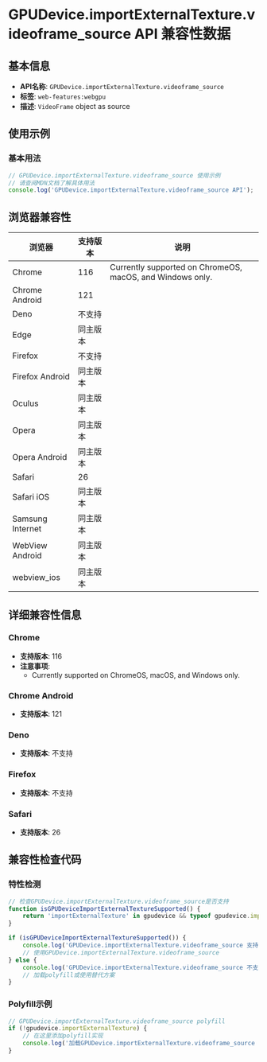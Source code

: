 # GPUDevice.importExternalTexture.videoframe_source API 兼容性数据

## 基本信息

- **API名称**: `GPUDevice.importExternalTexture.videoframe_source`
- **标签**: `web-features:webgpu`
- **描述**: `VideoFrame` object as source

## 使用示例

### 基本用法

```javascript
// GPUDevice.importExternalTexture.videoframe_source 使用示例
// 请查阅MDN文档了解具体用法
console.log('GPUDevice.importExternalTexture.videoframe_source API');
```

## 浏览器兼容性

| 浏览器 | 支持版本 | 说明 |
|--------|----------|------|
| Chrome | 116 | Currently supported on ChromeOS, macOS, and Windows only. |
| Chrome Android | 121 |  |
| Deno | 不支持 |  |
| Edge | 同主版本 |  |
| Firefox | 不支持 |  |
| Firefox Android | 同主版本 |  |
| Oculus | 同主版本 |  |
| Opera | 同主版本 |  |
| Opera Android | 同主版本 |  |
| Safari | 26 |  |
| Safari iOS | 同主版本 |  |
| Samsung Internet | 同主版本 |  |
| WebView Android | 同主版本 |  |
| webview_ios | 同主版本 |  |

## 详细兼容性信息

### Chrome

- **支持版本**: 116
- **注意事项**:
  - Currently supported on ChromeOS, macOS, and Windows only.

### Chrome Android

- **支持版本**: 121

### Deno

- **支持版本**: 不支持

### Firefox

- **支持版本**: 不支持

### Safari

- **支持版本**: 26

## 兼容性检查代码

### 特性检测

```javascript
// 检查GPUDevice.importExternalTexture.videoframe_source是否支持
function isGPUDeviceImportExternalTextureSupported() {
    return 'importExternalTexture' in gpudevice && typeof gpudevice.importExternalTexture === 'function';
}

if (isGPUDeviceImportExternalTextureSupported()) {
    console.log('GPUDevice.importExternalTexture.videoframe_source 支持');
    // 使用GPUDevice.importExternalTexture.videoframe_source
} else {
    console.log('GPUDevice.importExternalTexture.videoframe_source 不支持，需要polyfill');
    // 加载polyfill或使用替代方案
}
```

### Polyfill示例

```javascript
// GPUDevice.importExternalTexture.videoframe_source polyfill
if (!gpudevice.importExternalTexture) {
    // 在这里添加polyfill实现
    console.log('加载GPUDevice.importExternalTexture.videoframe_source polyfill');
}
```

